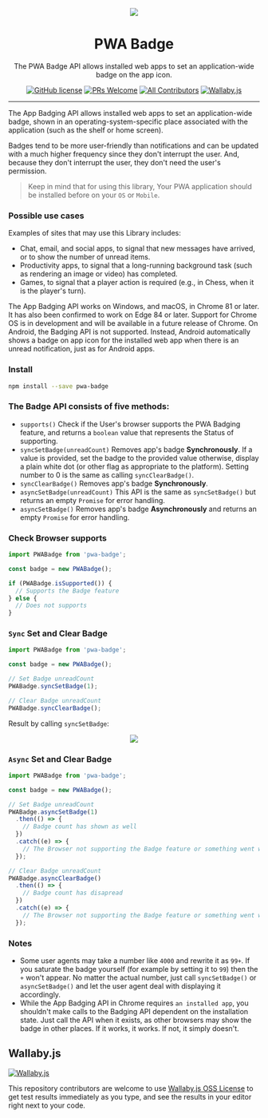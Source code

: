 <div align="center">
	<p align="center">
		<img src="https://raw.githubusercontent.com/ali-master/pwa-badge/master/images/image.png" border="0" />
	</p>
	<h1 align="center">PWA Badge</h1>
	<p align="center">The PWA Badge API allows installed web apps to set an application-wide badge on the app icon.</p>

[![GitHub license](https://img.shields.io/badge/license-MIT-blue.svg)](https://github.com/ali-master/pwa-badge/blob/master/LICENSE)
[![PRs Welcome](https://img.shields.io/badge/PRs-welcome-orange.svg)](https://github.com/ali-master/pwa-badge/compare)
[![All Contributors](https://img.shields.io/badge/all_contributors-1-orange.svg)](#contributors-)
[![Wallaby.js](https://img.shields.io/badge/wallaby.js-powered-blue.svg?style=flat&logo=github)](https://wallabyjs.com/oss/)

</div>
<hr />

The App Badging API allows installed web apps to set an application-wide badge,
shown in an operating-system-specific place associated with the application
(such as the shelf or home screen).

Badges tend to be more user-friendly than notifications and can be updated with
a much higher frequency since they don't interrupt the user. And, because they
don't interrupt the user, they don't need the user's permission.

> Keep in mind that for using this library, Your PWA application should be
> installed before on your `OS` or `Mobile`.

### Possible use cases

Examples of sites that may use this Library includes:

- Chat, email, and social apps, to signal that new messages have arrived, or to
  show the number of unread items.
- Productivity apps, to signal that a long-running background task (such as
  rendering an image or video) has completed.
- Games, to signal that a player action is required (e.g., in Chess, when it is
  the player's turn).

The App Badging API works on Windows, and macOS, in Chrome 81 or later. It has
also been confirmed to work on Edge 84 or later. Support for Chrome OS is in
development and will be available in a future release of Chrome. On Android, the
Badging API is not supported. Instead, Android automatically shows a badge on
app icon for the installed web app when there is an unread notification, just as
for Android apps.

### Install

```bash
npm install --save pwa-badge
```

### The Badge API consists of five methods:

- `supports()` Check if the User's browser supports the PWA Badging feature, and
  returns a `boolean` value that represents the Status of supporting.
- `syncSetBadge(unreadCount)` Removes app's badge **Synchronously**. If a value
  is provided, set the badge to the provided value otherwise, display a plain
  white dot (or other flag as appropriate to the platform). Setting number to 0
  is the same as calling `syncClearBadge()`.
- `syncClearBadge()` Removes app's badge **Synchronously**.
- `asyncSetBadge(unreadCount)` This API is the same as `syncSetBadge()` but
  returns an empty `Promise` for error handling.
- `asyncSetBadge()` Removes app's badge **Asynchronously** and returns an empty
  `Promise` for error handling.

### Check Browser supports

```js
import PWABadge from 'pwa-badge';

const badge = new PWABadge();

if (PWABadge.isSupported()) {
  // Supports the Badge feature
} else {
  // Does not supports
}
```

### `Sync` Set and Clear Badge

```js
import PWABadge from 'pwa-badge';

const badge = new PWABadge();

// Set Badge unreadCount
PWABadge.syncSetBadge(1);

// Clear Badge unreadCount
PWABadge.syncClearBadge();
```

Result by calling `syncSetBadge`:

<div align="center">
	<p align="center">
		<img src="https://raw.githubusercontent.com/ali-master/pwa-badge/master/images/demo.png" border="0" />
	</p>
</div>

### `Async` Set and Clear Badge

```js
import PWABadge from 'pwa-badge';

const badge = new PWABadge();

// Set Badge unreadCount
PWABadge.asyncSetBadge(1)
  .then(() => {
    // Badge count has shown as well
  })
  .catch((e) => {
    // The Browser not supporting the Badge feature or something went wrong
  });

// Clear Badge unreadCount
PWABadge.asyncClearBadge()
  .then(() => {
    // Badge count has disapread
  })
  .catch((e) => {
    // The Browser not supporting the Badge feature or something went wrong
  });
```

### Notes

- Some user agents may take a number like `4000` and rewrite it as `99+`. If you
  saturate the badge yourself (for example by setting it to `99`) then the `+`
  won't appear. No matter the actual number, just call `syncSetBadge()` or
  `asyncSetBadge()` and let the user agent deal with displaying it accordingly.
- While the App Badging API in Chrome requires `an installed app`, you shouldn't
  make calls to the Badging API dependent on the installation state. Just call
  the API when it exists, as other browsers may show the badge in other places.
  If it works, it works. If not, it simply doesn't.

## Wallaby.js

[![Wallaby.js](https://img.shields.io/badge/wallaby.js-powered-blue.svg?style=for-the-badge&logo=github)](https://wallabyjs.com/oss/)

This repository contributors are welcome to use
[Wallaby.js OSS License](https://wallabyjs.com/oss/) to get test results
immediately as you type, and see the results in your editor right next to your
code.
